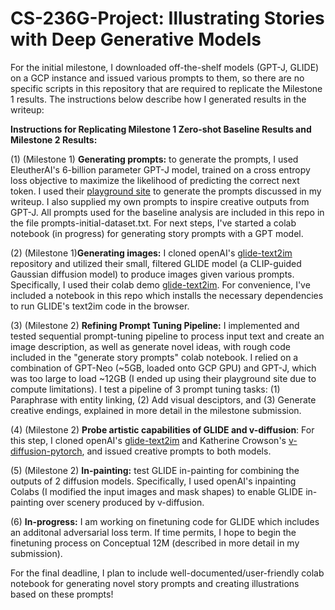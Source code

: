 # CS-236G-Project: Illustrating Stories with Deep Generative Models


For the initial milestone, I downloaded off-the-shelf models (GPT-J, GLIDE) on a GCP instance and issued various prompts to them, so there are no specific scripts in this repository that are required to replicate the Milestone 1 results. The instructions below describe how I generated results in the writeup:


**Instructions for Replicating Milestone 1 Zero-shot Baseline Results and Milestone 2 Results:**

(1) (Milestone 1) **Generating prompts:** to generate the prompts, I used EleutherAI's 6-billion parameter GPT-J model, trained on a cross entropy loss objective to maximize the likelihood of predicting the correct next token. I used their [playground site](https://6b.eleuther.ai/) to generate the prompts discussed in my writeup. I also supplied my own prompts to inspire creative outputs from GPT-J. All prompts used for the baseline analysis are included in this repo in the file prompts-initial-dataset.txt. For next steps, I've started a colab notebook (in progress) for generating story prompts with a GPT model. 

(2) (Milestone 1)**Generating images:** I cloned openAI's [glide-text2im](https://github.com/openai/glide-text2im) repository and utilized their small, filtered GLIDE model (a CLIP-guided Gaussian diffusion model) to produce images given various prompts. Specifically, I used their colab demo [glide-text2im](https://github.com/openai/glide-text2im/blob/main/notebooks/text2im.ipynb). For convenience, I've included a notebook in this repo which installs the necessary dependencies to run GLIDE's text2im code in the browser. 

(3) (Milestone 2) **Refining Prompt Tuning Pipeline:** I implemented and tested sequential prompt-tuning pipeline to process input text and
create an image description, as well as generate novel ideas, with rough code included in the "generate story prompts" colab notebook. I relied on a combination of GPT-Neo (~5GB, loaded onto GCP GPU) and GPT-J, which was too large to load ~12GB (I ended up using their playground site due to compute limitations). I test a pipeline of 3 prompt tuning tasks: (1) Paraphrase with entity linking, (2) Add visual desciptors, and (3) Generate creative endings, explained in more detail in the milestone submission. 

(4) (Milestone 2) **Probe artistic capabilities of GLIDE and v-diffusion**: For this step, I cloned openAI's [glide-text2im](https://github.com/openai/glide-text2im) and Katherine Crowson's [v-diffusion-pytorch](https://github.com/crowsonkb/v-diffusion-pytorch), and issued creative prompts to both models. 


(5) (Milestone 2) **In-painting:** test GLIDE in-painting for combining the outputs of 2 diffusion models. Specifically, I used openAI's inpainting Colabs (I modified the input images and mask shapes) to enable GLIDE in-painting over scenery produced by v-diffusion. 

(6) **In-progress:** I am working on finetuning code for GLIDE which includes an additonal adversarial loss term. If time permits, I hope to begin the finetuning process on Conceptual 12M (described in more detail in my submission). 


For the final deadline, I plan to include well-documented/user-friendly colab notebook for generating novel story prompts and creating illustrations based on these prompts!
